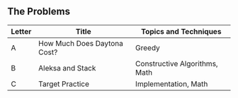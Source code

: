 ## The Problems

|  Letter | Title                     | Topics and Techniques       |
|---------|---------------------------|-----------------------------|
|  A | How Much Does Daytona Cost?         | Greedy                  |
|  B | Aleksa and Stack         | Constructive Algorithms, Math              |
|  C | Target Practice         | Implementation, Math           |






